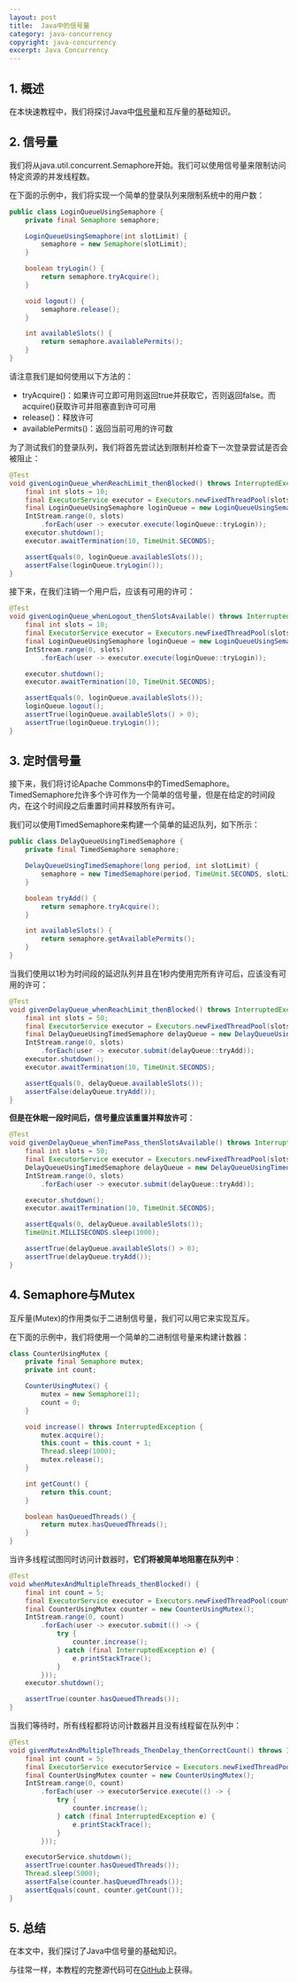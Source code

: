 ```yaml
---
layout: post
title:  Java中的信号量
category: java-concurrency
copyright: java-concurrency
excerpt: Java Concurrency
---
```


## 1. 概述

在本快速教程中，我们将探讨Java中[信号量](https://www.baeldung.com/cs/semaphore)和互斥量的基础知识。

## 2. 信号量

我们将从java.util.concurrent.Semaphore开始。我们可以使用信号量来限制访问特定资源的并发线程数。

在下面的示例中，我们将实现一个简单的登录队列来限制系统中的用户数：

```java
public class LoginQueueUsingSemaphore {
    private final Semaphore semaphore;

    LoginQueueUsingSemaphore(int slotLimit) {
        semaphore = new Semaphore(slotLimit);
    }

    boolean tryLogin() {
        return semaphore.tryAcquire();
    }

    void logout() {
        semaphore.release();
    }

    int availableSlots() {
        return semaphore.availablePermits();
    }
}
```

请注意我们是如何使用以下方法的：

+ tryAcquire()：如果许可立即可用则返回true并获取它，否则返回false。而acquire()获取许可并阻塞直到许可可用
+ release()：释放许可
+ availablePermits()：返回当前可用的许可数

为了测试我们的登录队列，我们将首先尝试达到限制并检查下一次登录尝试是否会被阻止：

```java
@Test
void givenLoginQueue_whenReachLimit_thenBlocked() throws InterruptedException {
    final int slots = 10;
    final ExecutorService executor = Executors.newFixedThreadPool(slots);
    final LoginQueueUsingSemaphore loginQueue = new LoginQueueUsingSemaphore(slots);
    IntStream.range(0, slots)
        .forEach(user -> executor.execute(loginQueue::tryLogin));
    executor.shutdown();
    executor.awaitTermination(10, TimeUnit.SECONDS);

    assertEquals(0, loginQueue.availableSlots());
    assertFalse(loginQueue.tryLogin());
}
```

接下来，在我们注销一个用户后，应该有可用的许可：

```java
@Test
void givenLoginQueue_whenLogout_thenSlotsAvailable() throws InterruptedException {
    final int slots = 10;
    final ExecutorService executor = Executors.newFixedThreadPool(slots);
    final LoginQueueUsingSemaphore loginQueue = new LoginQueueUsingSemaphore(slots);
    IntStream.range(0, slots)
        .forEach(user -> executor.execute(loginQueue::tryLogin));

    executor.shutdown();
    executor.awaitTermination(10, TimeUnit.SECONDS);

    assertEquals(0, loginQueue.availableSlots());
    loginQueue.logout();
    assertTrue(loginQueue.availableSlots() > 0);
    assertTrue(loginQueue.tryLogin());
}
```

## 3. 定时信号量

接下来，我们将讨论Apache Commons中的TimedSemaphore。TimedSemaphore允许多个许可作为一个简单的信号量，但是在给定的时间段内，在这个时间段之后重置时间并释放所有许可。

我们可以使用TimedSemaphore来构建一个简单的延迟队列，如下所示：

```java
public class DelayQueueUsingTimedSemaphore {
    private final TimedSemaphore semaphore;

    DelayQueueUsingTimedSemaphore(long period, int slotLimit) {
        semaphore = new TimedSemaphore(period, TimeUnit.SECONDS, slotLimit);
    }

    boolean tryAdd() {
        return semaphore.tryAcquire();
    }

    int availableSlots() {
        return semaphore.getAvailablePermits();
    }
}
```

当我们使用以1秒为时间段的延迟队列并且在1秒内使用完所有许可后，应该没有可用的许可：

```java 
@Test
void givenDelayQueue_whenReachLimit_thenBlocked() throws InterruptedException {
    final int slots = 50;
    final ExecutorService executor = Executors.newFixedThreadPool(slots);
    final DelayQueueUsingTimedSemaphore delayQueue = new DelayQueueUsingTimedSemaphore(1, slots);
    IntStream.range(0, slots)
        .forEach(user -> executor.submit(delayQueue::tryAdd));
    executor.shutdown();
    executor.awaitTermination(10, TimeUnit.SECONDS);

    assertEquals(0, delayQueue.availableSlots());
    assertFalse(delayQueue.tryAdd());
}
```

**但是在休眠一段时间后，信号量应该重置并释放许可**：

```java
@Test
void givenDelayQueue_whenTimePass_thenSlotsAvailable() throws InterruptedException {
    final int slots = 50;
    final ExecutorService executor = Executors.newFixedThreadPool(slots);
    DelayQueueUsingTimedSemaphore delayQueue = new DelayQueueUsingTimedSemaphore(1, slots);
    IntStream.range(0, slots)
        .forEach(user -> executor.submit(delayQueue::tryAdd));

    executor.shutdown();
    executor.awaitTermination(10, TimeUnit.SECONDS);

    assertEquals(0, delayQueue.availableSlots());
    TimeUnit.MILLISECONDS.sleep(1000);

    assertTrue(delayQueue.availableSlots() > 0);
    assertTrue(delayQueue.tryAdd());
}
```

## 4. Semaphore与Mutex

互斥量(Mutex)的作用类似于二进制信号量，我们可以用它来实现互斥。

在下面的示例中，我们将使用一个简单的二进制信号量来构建计数器：

```java
class CounterUsingMutex {
    private final Semaphore mutex;
    private int count;

    CounterUsingMutex() {
        mutex = new Semaphore(1);
        count = 0;
    }

    void increase() throws InterruptedException {
        mutex.acquire();
        this.count = this.count + 1;
        Thread.sleep(1000);
        mutex.release();
    }

    int getCount() {
        return this.count;
    }

    boolean hasQueuedThreads() {
        return mutex.hasQueuedThreads();
    }
}
```

当许多线程试图同时访问计数器时，**它们将被简单地阻塞在队列中**：

```java
@Test
void whenMutexAndMultipleThreads_thenBlocked() {
    final int count = 5;
    final ExecutorService executor = Executors.newFixedThreadPool(count);
    final CounterUsingMutex counter = new CounterUsingMutex();
    IntStream.range(0, count)
        .forEach(user -> executor.submit(() -> {
            try {
                counter.increase();
            } catch (final InterruptedException e) {
                e.printStackTrace();
            }
        }));
    executor.shutdown();

    assertTrue(counter.hasQueuedThreads());
}
```

当我们等待时，所有线程都将访问计数器并且没有线程留在队列中：

```java
@Test
void givenMutexAndMultipleThreads_ThenDelay_thenCorrectCount() throws InterruptedException {
    final int count = 5;
    final ExecutorService executorService = Executors.newFixedThreadPool(count);
    final CounterUsingMutex counter = new CounterUsingMutex();
    IntStream.range(0, count)
        .forEach(user -> executorService.execute(() -> {
            try {
                counter.increase();
            } catch (final InterruptedException e) {
                e.printStackTrace();
            }
        }));

    executorService.shutdown();
    assertTrue(counter.hasQueuedThreads());
    Thread.sleep(5000);
    assertFalse(counter.hasQueuedThreads());
    assertEquals(count, counter.getCount());
}
```

## 5. 总结

在本文中，我们探讨了Java中信号量的基础知识。

与往常一样，本教程的完整源代码可在[GitHub](https://github.com/tuyucheng7/taketoday-tutorial4j/tree/master/java-core-modules/java-concurrency-advanced-2)上获得。